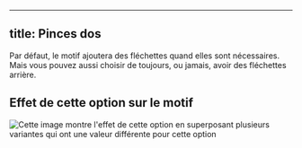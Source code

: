 ***

## title: Pinces dos

Par défaut, le motif ajoutera des fléchettes quand elles sont nécessaires. Mais vous pouvez aussi choisir de toujours, ou jamais, avoir des fléchettes arrière.

## Effet de cette option sur le motif

![Cette image montre l'effet de cette option en superposant plusieurs variantes qui ont une valeur différente pour cette option](simon\_backdarts\_sample.svg "Effet de cette option sur le motif")
